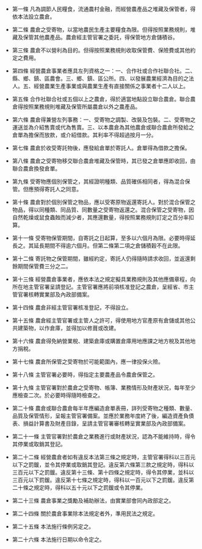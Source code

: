 * 第一條 凡為調節人民糧食，流通農村金融，而經營農產品之堆藏及保管者，得依本法設立農倉。

* 第二條 農倉之受寄物，以當地農民生產主要糧食為限。但得按照業務規則，堆藏及保管其他農產品。農倉經主管官署之委託，得保管地方倉儲積谷。

* 第三條 農倉不以營利為目的。但得按照業務規則收取保管費、保險費或其他約定之費用。

* 第四條 經營農倉事業者應具左列資格之一：一、合作社或合作社聯合社。二、縣、鄉、鎮、區農會。三、鄉、鎮、區公所。四、以發展農業經濟為目的之法人。五、經營農業生產事業或與農業生產有直接關係之事業者十二人以上。

* 第五條 合作社聯合社或五個以上之農倉，得於適當地點設立聯合農倉。聯合農倉得按照業務規則堆藏及保管所屬農倉以外之農產品。

* 第六條 農倉得兼營左列事務：一、受寄物之調製、改裝及包裝。二、受寄物之運送並為介紹售賣或代為售賣。三、以本農倉為其他農倉或聯合農倉所發給之倉單為擔保而放款，或介紹借款。其利率不得超過按月一分。

* 第七條 農倉於收受寄託物後，應發給倉單於寄託人。倉單得為借款之擔保。

* 第八條 農倉之受寄物移交聯合農倉堆藏及保管時，其已發之倉單應即收回，由聯合農倉換發倉單。

* 第九條 受寄物應個別保管之，其經證明種類、品質確係相同者，得為混合保管。但應預得寄託人之同意。

* 第十條 農倉對於個別保管之物品，應以受寄原物返還寄託人。對於混合保管之物品，得以同種類、同品質、同數量之受寄物返還之。混合保管之受寄物，因自然乾燥或鼠食蟲蝕而減少者，其應還數量，得按照業務規則訂定之百分率扣算。

* 第十一條 受寄物保管期間，自寄託之日起算，至多以六個月為限。必要時得延長之。其延長期間不得逾六個月。但第二條第二項之倉儲積穀不在此限。

* 第十二條 寄託物之保管期間，雖經約定，寄託人仍得隨時請求收回，並返還剩餘期間保管費三分之二。

* 第十三條 經營農倉事業者，應依本法之規定擬具業務規則及其他應備章程，向所在地主管官署呈請登記。主管官署應將前項核准登記之農倉，呈經省、市主管官署核轉實業部及內政部備案。

* 第十四條 農倉非經主管官署核准登記，不得設立。

* 第十五條 農倉經主管官署或主管人之許可，得使用地方官產原有倉儲或其他公共建築物，以作倉庫，並得加以修葺或改建。

* 第十六條 農倉得免納營業稅、建築倉庫或購置倉庫用地應課之地方稅及其他地方捐稅。

* 第十七條 農倉所保管之受寄物於可能範圍內，應一律投保火險。

* 第十八條 主管官署必要時，得指定主要農產品令農倉保管之。

* 第十九條 主管官署對於農倉之受寄物、帳簿、業務情形及財產狀況，每年至少應檢查二次。於必要時得隨時檢查之。

* 第二十條 農倉或聯合農倉每半年應編造倉單表冊，詳列受寄物之種類、數量、品質及保管情形，呈報主管官署備案。並應於業務年度終了後，編造資產負債表、損益計算書及財產目錄，呈請主管官署審核轉呈實業部及內政部備案。

* 第二十一條 主管官署對於農倉之業務進行或財產狀況，認為不能維持時，得令其停業或取銷其登記。

* 第二十二條 經營農倉者如有違反本法第三條之規定時，主管官署得科以三百元以下之罰鍰，並令其停業或取銷其登記。違反第六條第三款之規定時，得科以三百元以下之罰鍰。違反第十三條、第十四條之規定時，得令其停業，並科以三百元以下罰鍰。違反第十七條之規定時，得科以一百元以下之罰鍰。違反第二十條之規定時，得科以五十元以下之罰鍰或令其停業。

* 第二十三條 農倉事業之獎勵及補助辦法，由實業部會同內政部定之。

* 第二十四條 關於農倉事業除本法規定者外，準用民法之規定。

* 第二十五條 本法施行條例另定之。

* 第二十六條 本法施行日期以命令定之。

